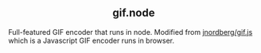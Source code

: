 <h2 align="center">gif.node</h2>

Full-featured GIF encoder that runs in node. Modified from [jnordberg/gif.js](https://github.com/jnordberg/gif.js) which is a Javascript GIF encoder runs in browser.